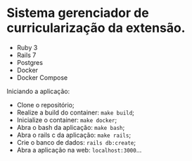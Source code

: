 # Sistema gerenciador de curricularização da extensão.

* Ruby 3
* Rails 7
* Postgres
* Docker
* Docker Compose

Iniciando a aplicação:

* Clone o repositório;
* Realize a build do container: `make build`;
* Inicialize o container: `make docker`;
* Abra o bash da aplicação: `make bash`;
* Abra o rails c da aplicação: `make rails`;
* Crie o banco de dados: `rails db:create`;
* Abra a aplicação na web: `localhost:3000`...
